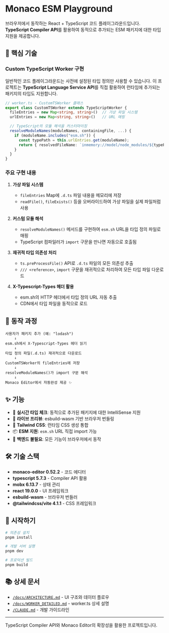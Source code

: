 # Monaco ESM Playground

브라우저에서 동작하는 React + TypeScript 코드 플레이그라운드입니다.
**TypeScript Compiler API**를 활용하여 동적으로 추가되는 ESM 패키지에 대한 타입 지원을 제공합니다.

## 🎯 핵심 기술

### Custom TypeScript Worker 구현

일반적인 코드 플레이그라운드는 사전에 설정된 타입 정의만 사용할 수 있습니다.
이 프로젝트는 **TypeScript Language Service API**를 직접 활용하여 런타임에 추가되는 패키지의 타입도 지원합니다.

```typescript
// worker.ts - CustomTSWorker 클래스
export class CustomTSWorker extends TypeScriptWorker {
  fileEntries = new Map<string, string>()  // 가상 파일 시스템
  urlEntries = new Map<string, string>()   // URL 매핑

  // TypeScript의 모듈 해석을 커스터마이징
  resolveModuleNames(moduleNames, containingFile, ...) {
    if (moduleName.includes("esm.sh")) {
      const typePath = this.urlEntries.get(moduleName);
      return { resolvedFileName: `inmemory://model/node_modules/${typePath}` };
    }
  }
}
```

### 주요 구현 내용

1. **가상 파일 시스템**
   - `fileEntries` Map에 `.d.ts` 파일 내용을 메모리에 저장
   - `readFile()`, `fileExists()` 등을 오버라이드하여 가상 파일을 실제 파일처럼 사용

2. **커스텀 모듈 해석**
   - `resolveModuleNames()` 메서드를 구현하여 `esm.sh` URL을 타입 정의 파일로 매핑
   - TypeScript 컴파일러가 `import` 구문을 만나면 자동으로 호출됨

3. **재귀적 타입 의존성 처리**
   - `ts.preProcessFile()` API로 `.d.ts` 파일의 모든 의존성 추출
   - `/// <reference>`, `import` 구문을 재귀적으로 처리하여 모든 타입 파일 다운로드

4. **X-Typescript-Types 헤더 활용**
   - esm.sh의 HTTP 헤더에서 타입 정의 URL 자동 추출
   - CDN에서 타입 파일을 동적으로 로드

## 🔄 동작 과정

```
사용자가 패키지 추가 (예: "lodash")
    ↓
esm.sh에서 X-Typescript-Types 헤더 읽기
    ↓
타입 정의 파일(.d.ts) 재귀적으로 다운로드
    ↓
CustomTSWorker의 fileEntries에 저장
    ↓
resolveModuleNames()가 import 구문 해석
    ↓
Monaco Editor에서 자동완성 제공 ✨
```

## ✨ 기능

- 📝 **실시간 타입 체크**: 동적으로 추가된 패키지에 대한 IntelliSense 지원
- 🔄 **라이브 프리뷰**: esbuild-wasm 기반 브라우저 번들링
- 🎨 **Tailwind CSS**: 런타임 CSS 생성 통합
- 📦 **ESM 지원**: `esm.sh` URL 직접 import 가능
- 🚀 **백엔드 불필요**: 모든 기능이 브라우저에서 동작

## 🛠️ 기술 스택

- **monaco-editor 0.52.2** - 코드 에디터
- **typescript 5.7.3** - Compiler API 활용
- **mobx 6.13.7** - 상태 관리
- **react 19.0.0** - UI 프레임워크
- **esbuild-wasm** - 브라우저 번들러
- **@tailwindcss/vite 4.1.1** - CSS 프레임워크

## 🚀 시작하기

```bash
# 의존성 설치
pnpm install

# 개발 서버 실행
pnpm dev

# 프로덕션 빌드
pnpm build
```

## 📚 상세 문서

- [`/docs/ARCHITECTURE.md`](./docs/ARCHITECTURE.md) - UI 구조와 데이터 플로우
- [`/docs/WORKER_DETAILED.md`](./docs/WORKER_DETAILED.md) - worker.ts 상세 설명
- [`/CLAUDE.md`](./CLAUDE.md) - 개발 가이드라인

---

TypeScript Compiler API와 Monaco Editor의 확장성을 활용한 프로젝트입니다.

